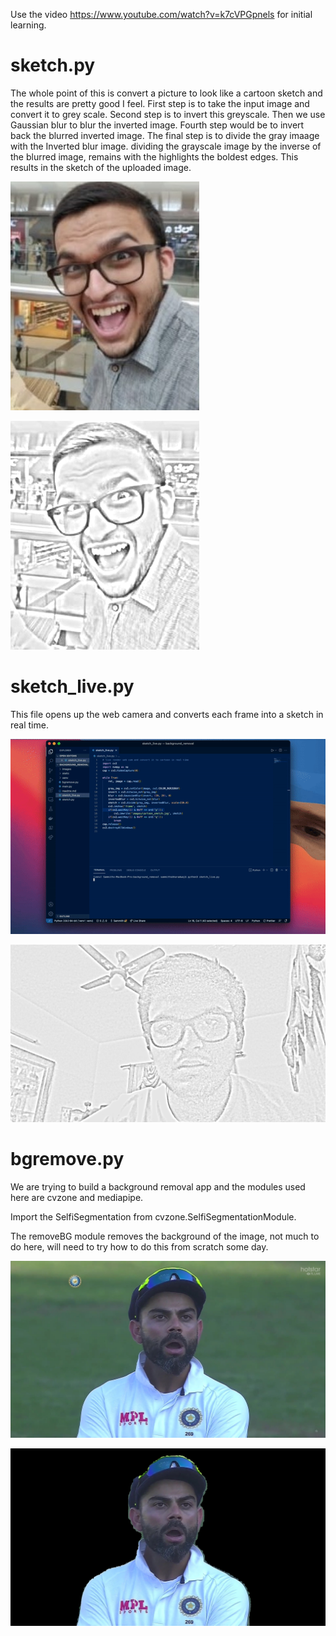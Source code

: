 Use the video https://www.youtube.com/watch?v=k7cVPGpnels for initial learning.

<h1>sketch.py</h1>
The whole point of this is convert a picture to look like a cartoon sketch and the results are pretty good I feel.
First step is to take the input image and convert it to grey scale.
Second step is to invert this greyscale.
Then we use Gaussian blur to blur the inverted image.
Fourth step would be to invert back the blurred inverted image.
The final step is to divide the gray imaage with the Inverted blur image.
dividing the grayscale image by the inverse of the blurred image, remains with the highlights the boldest edges.
This results in the sketch of the uploaded image.

![original image](images/sam.jpeg)

![sketch](images/sketch1.png)

<h1>sketch_live.py</h1>
This file opens up the web camera and converts each frame into a sketch in real time.

![gif](static/ezgif.com-gif-maker.gif)

![image](images/cartoon_sketch.jpg)

<h1>bgremove.py</h1>
We are trying to build a background removal app and the modules used here are cvzone and mediapipe.

Import the SelfiSegmentation from cvzone.SelfiSegmentationModule.

The removeBG module removes the background of the image, not much to do here, will need to try how to do this from scratch some day.

![original image](images/FF1p2Z1VkAARG82.jpeg)

![background removed](images/bgremoved.jpeg)